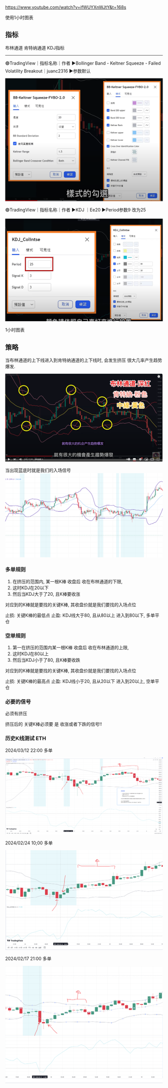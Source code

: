https://www.youtube.com/watch?v=ifWUYXnWJtY&t=168s

使用1小时图表

## 指标

布林通道
肯特纳通道
KDJ指标


---------------------------------------
🟣TradingView｜指标名称｜作者 
►Bollinger Band - Keltner Squeeze - Failed Volatility Breakout｜juanc2316
►参数默认

![](../../assets/Pasted%20image%2020240503160822.png)

🟣TradingView｜指标名称｜作者 
►KDJ ｜Ee20
►Period参数9 改为25

![](../../assets/Pasted%20image%2020240503160756.png)

1小时图表

## 策略

当布林通道的上下线进入到肯特纳通道的上下线时, 会发生挤压
很大几率产生趋势爆发.

![](../../assets/Pasted%20image%2020240503155114.png)

当出现蓝底时就是我们的入场信号
![](../../assets/Pasted%20image%2020240503160052.png)


### 多单规则

1. 在挤压的范围内, 某一根K棒 收盘后 收在布林通道的下限,
2. 这时KDJ在20以下
3. 然后当KDJ大于了20, 且K棒要收涨

对应到的K棒就是要找的关键K棒, 其收盘价就是我们要找的入场点位

止损: 关键K棒的最低点
止盈: KDJ线大于80, 且从80以上 进入到80以下, 多单平仓


### 空单规则

1. 第一在挤压的范围内某一根K棒 收盘后 收在布林通道的上限,
2. 这时KDJ在80以上
3.  然后当KDJ小于了80, 且K棒要收跌

对应到的K棒就是要找的关键K棒, 其收盘价就是我们要找的入场点位


止损: 关键K棒的最高点
止盈: KDJ线小于20, 且从20以下 进入到20以上, 空单平仓


### 必要的信号

必须有挤压

挤压后的 关键K棒必须要 是 收涨或者下跌的信号!!


### 历史K线测试  ETH



2024/03/12 22:00  多单

![](../../assets/Pasted%20image%2020240503165532.png)


2024/02/24 10;00  多单

![](../../assets/Pasted%20image%2020240503170052.png)

2024/02/17  21:00  多单

![](../../assets/Pasted%20image%2020240503170448.png)



